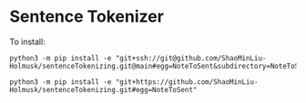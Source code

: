 
# Sentence Tokenizer

To install:
```
python3 -m pip install -e "git+ssh://git@github.com/ShaoMinLiu-Holmusk/sentenceTokenizing.git@main#egg=NoteToSent&subdirectory=NoteToSent"

python3 -m pip install -e "git+https://github.com/ShaoMinLiu-Holmusk/sentenceTokenizing.git#egg=NoteToSent"
```

